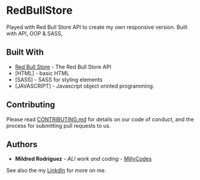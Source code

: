 # RedBullStore

Played with Red Bull Store API to create my own responsive version. Built with API, OOP & SASS,

## Built With


* [Red Bull Store](http://www.redbullstore.com/) - The Red Bull Store API
* [HTML] - basic HTML
* [SASS] - SASS for styling elements
* [JAVASCRIPT] - Javascript object orinted programming.

## Contributing

Please read [CONTRIBUTING.md](https://gist.github.com/PurpleBooth/b24679402957c63ec426) for details on our code of conduct, and the process for submitting pull requests to us.


## Authors

* **Mildred Rodriguez** - *ALl work and coding* - [MillyCodes](https://github.com/MillyCodes)

See also the my [LinkdIn](http://linkedin.com/in/millyrodriguez) for more on me.
